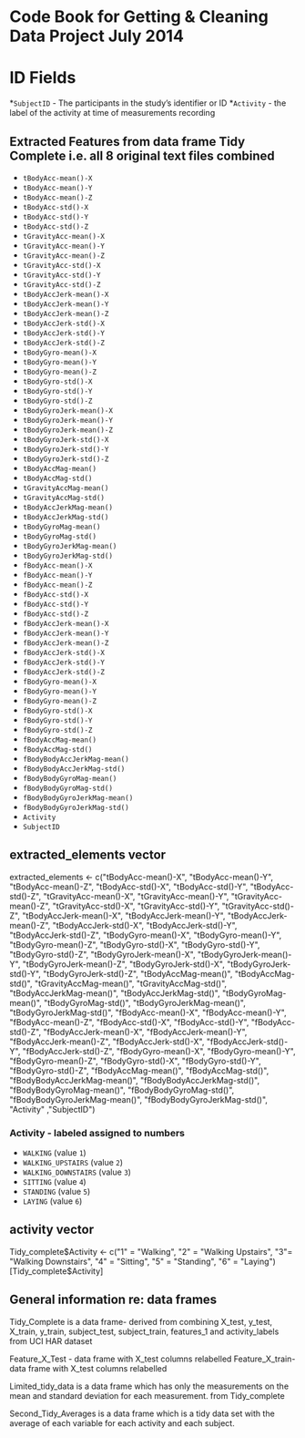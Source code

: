 # Code Book for Getting & Cleaning Data Project July 2014

# ID Fields

*`SubjectID` - The participants in the study’s identifier or ID
*`Activity` - the label of the activity at time of measurements recording 

## Extracted Features from data frame Tidy Complete i.e. all 8 original text files combined

*  `tBodyAcc-mean()-X`
*  `tBodyAcc-mean()-Y`
*  `tBodyAcc-mean()-Z`
*  `tBodyAcc-std()-X`
*  `tBodyAcc-std()-Y`
*  `tBodyAcc-std()-Z`
*  `tGravityAcc-mean()-X`
*  `tGravityAcc-mean()-Y`
*  `tGravityAcc-mean()-Z`
*  `tGravityAcc-std()-X`
*  `tGravityAcc-std()-Y`
*  `tGravityAcc-std()-Z`
*  `tBodyAccJerk-mean()-X`
*  `tBodyAccJerk-mean()-Y`
*  `tBodyAccJerk-mean()-Z`
*  `tBodyAccJerk-std()-X`
*  `tBodyAccJerk-std()-Y`
*  `tBodyAccJerk-std()-Z`
*  `tBodyGyro-mean()-X`
*  `tBodyGyro-mean()-Y`
*  `tBodyGyro-mean()-Z`
*  `tBodyGyro-std()-X`
*  `tBodyGyro-std()-Y`
*  `tBodyGyro-std()-Z`
*  `tBodyGyroJerk-mean()-X`
*  `tBodyGyroJerk-mean()-Y`
*  `tBodyGyroJerk-mean()-Z`
*  `tBodyGyroJerk-std()-X`
*  `tBodyGyroJerk-std()-Y`
*  `tBodyGyroJerk-std()-Z`
*  `tBodyAccMag-mean()`
*  `tBodyAccMag-std()`
*  `tGravityAccMag-mean()`
*  `tGravityAccMag-std()`
*  `tBodyAccJerkMag-mean()`
*  `tBodyAccJerkMag-std()`
*  `tBodyGyroMag-mean()`
*  `tBodyGyroMag-std()`
*  `tBodyGyroJerkMag-mean()`
*  `tBodyGyroJerkMag-std()`
*  `fBodyAcc-mean()-X`
*  `fBodyAcc-mean()-Y`
*  `fBodyAcc-mean()-Z`
*  `fBodyAcc-std()-X`
*  `fBodyAcc-std()-Y`
*  `fBodyAcc-std()-Z`
*  `fBodyAccJerk-mean()-X`
*  `fBodyAccJerk-mean()-Y`
*  `fBodyAccJerk-mean()-Z`
*  `fBodyAccJerk-std()-X`
*  `fBodyAccJerk-std()-Y`
*  `fBodyAccJerk-std()-Z`
*  `fBodyGyro-mean()-X`
*  `fBodyGyro-mean()-Y`
*  `fBodyGyro-mean()-Z`
*  `fBodyGyro-std()-X`
*  `fBodyGyro-std()-Y`
*  `fBodyGyro-std()-Z`
*  `fBodyAccMag-mean()`
*  `fBodyAccMag-std()`
*  `fBodyBodyAccJerkMag-mean()`
*  `fBodyBodyAccJerkMag-std()`
*  `fBodyBodyGyroMag-mean()`
*  `fBodyBodyGyroMag-std()`
*  `fBodyBodyGyroJerkMag-mean()`
*  `fBodyBodyGyroJerkMag-std()`
*  `Activity`
*  `SubjectID`

## extracted_elements vector
extracted_elements <- c("tBodyAcc-mean()-X", "tBodyAcc-mean()-Y", "tBodyAcc-mean()-Z", "tBodyAcc-std()-X", "tBodyAcc-std()-Y", "tBodyAcc-std()-Z", "tGravityAcc-mean()-X", "tGravityAcc-mean()-Y", "tGravityAcc-mean()-Z", "tGravityAcc-std()-X", "tGravityAcc-std()-Y", "tGravityAcc-std()-Z", "tBodyAccJerk-mean()-X", "tBodyAccJerk-mean()-Y", "tBodyAccJerk-mean()-Z", "tBodyAccJerk-std()-X", "tBodyAccJerk-std()-Y", "tBodyAccJerk-std()-Z", "tBodyGyro-mean()-X", "tBodyGyro-mean()-Y", "tBodyGyro-mean()-Z", "tBodyGyro-std()-X", "tBodyGyro-std()-Y", "tBodyGyro-std()-Z", "tBodyGyroJerk-mean()-X", "tBodyGyroJerk-mean()-Y", "tBodyGyroJerk-mean()-Z", "tBodyGyroJerk-std()-X", "tBodyGyroJerk-std()-Y", "tBodyGyroJerk-std()-Z", "tBodyAccMag-mean()", "tBodyAccMag-std()", "tGravityAccMag-mean()", "tGravityAccMag-std()", "tBodyAccJerkMag-mean()", "tBodyAccJerkMag-std()", "tBodyGyroMag-mean()", "tBodyGyroMag-std()", "tBodyGyroJerkMag-mean()", "tBodyGyroJerkMag-std()", "fBodyAcc-mean()-X", "fBodyAcc-mean()-Y", "fBodyAcc-mean()-Z", "fBodyAcc-std()-X", "fBodyAcc-std()-Y", "fBodyAcc-std()-Z", "fBodyAccJerk-mean()-X", "fBodyAccJerk-mean()-Y", "fBodyAccJerk-mean()-Z", "fBodyAccJerk-std()-X", "fBodyAccJerk-std()-Y", "fBodyAccJerk-std()-Z", "fBodyGyro-mean()-X", "fBodyGyro-mean()-Y", "fBodyGyro-mean()-Z", "fBodyGyro-std()-X", "fBodyGyro-std()-Y", "fBodyGyro-std()-Z", "fBodyAccMag-mean()", "fBodyAccMag-std()", "fBodyBodyAccJerkMag-mean()", "fBodyBodyAccJerkMag-std()", "fBodyBodyGyroMag-mean()", "fBodyBodyGyroMag-std()", "fBodyBodyGyroJerkMag-mean()", "fBodyBodyGyroJerkMag-std()", "Activity" ,"SubjectID") 

### Activity - labeled assigned to numbers 

* `WALKING` (value `1`)
* `WALKING_UPSTAIRS` (value `2`)
* `WALKING_DOWNSTAIRS` (value `3`)
* `SITTING` (value `4`)
* `STANDING` (value `5`)
* `LAYING` (value `6`)

## activity vector

Tidy_complete$Activity <- c("1" = "Walking", "2" = "Walking Upstairs", "3"= "Walking Downstairs", "4" = "Sitting", "5" = "Standing", "6" = "Laying")[Tidy_complete$Activity]                 

## General information re: data frames

Tidy_Complete is a data frame- derived from combining X_test, y_test, X_train, y_train, subject_test, subject_train, features_1 and activity_labels from UCI HAR dataset 

Feature_X_Test - data frame with X_test columns relabelled 
Feature_X_train- data frame with X_test columns relabelled

Limited_tidy_data is a data frame which has only the measurements on the mean and standard deviation for each measurement. from Tidy_complete


Second_Tidy_Averages is a data frame which is a tidy data set with the average of each variable for each activity and each subject.